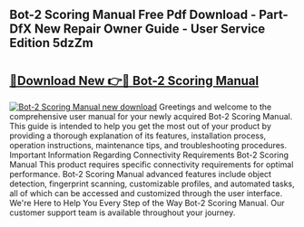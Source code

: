 ## Bot-2 Scoring Manual Free Pdf Download - Part-DfX New Repair Owner Guide - User Service Edition 5dzZm

# <h2><a href="http://bc1053.oget.top/?id=Bot-2+Scoring+Manual">🔗Download New 👉🔴 Bot-2 Scoring Manual</a></h2>

[![Bot-2 Scoring Manual new download](https://i.imgur.com/5g1atiW.png)](http://bc1053.oget.top/?id=Bot-2+Scoring+Manual)
Greetings and welcome to the comprehensive user manual for your newly acquired Bot-2 Scoring Manual. This guide is intended to help you get the most out of your product by providing a thorough explanation of its features, installation process, operation instructions, maintenance tips, and troubleshooting procedures. Important Information Regarding Connectivity Requirements Bot-2 Scoring Manual This product requires specific connectivity requirements for optimal performance. Bot-2 Scoring Manual advanced features include object detection, fingerprint scanning, customizable profiles, and automated tasks, all of which can be accessed and customized through the user interface. We're Here to Help You Every Step of the Way Bot-2 Scoring Manual. Our customer support team is available throughout your journey.

